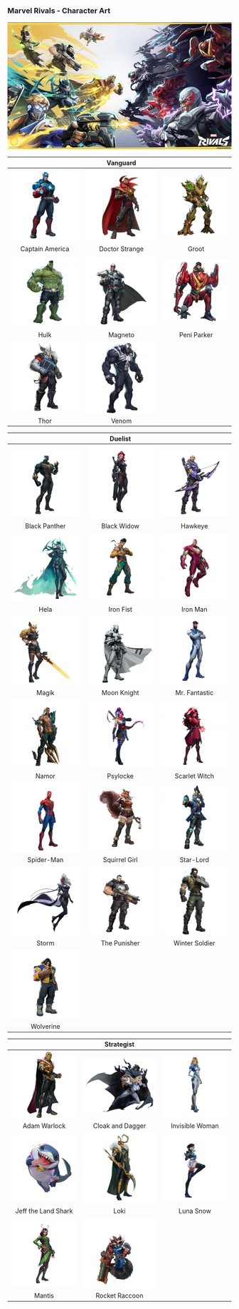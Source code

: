 ### Marvel Rivals - Character Art

![Marvel_Rivals](/assets/images/prj_marvelrivals/Marvel_Rivals.jpg)



|                                                                                                 |                                          **Vanguard**                                         |                                                                                         |
|:-----------------------------------------------------------------------------------------------:|:---------------------------------------------------------------------------------------------:|:---------------------------------------------------------------------------------------:|
| ![Captain America](/assets/images/prj_marvelrivals/vanguard/Captain_America_Hero_Portrait.webp) | ![Doctor Strange](/assets/images/prj_marvelrivals/vanguard/Doctor_Strange_Hero_Portrait.webp) |       ![Groot](/assets/images/prj_marvelrivals/vanguard/Groot_Hero_Portrait.webp)       |
|                                         Captain America                                         |                                         Doctor Strange                                        |                                          Groot                                          |
|            ![Hulk](/assets/images/prj_marvelrivals/vanguard/Hulk_Hero_Portrait.webp)            |        ![Magneto](/assets/images/prj_marvelrivals/vanguard/Magneto_Hero_Portrait.webp)        | ![Peni Parker](/assets/images/prj_marvelrivals/vanguard/Peni_Parker_Hero_Portrait.webp) |
|                                               Hulk                                              |                                            Magneto                                            |                                       Peni Parker                                       |
|            ![Thor](/assets/images/prj_marvelrivals/vanguard/Thor_Hero_Portrait.webp)            |          ![Venom](/assets/images/prj_marvelrivals/vanguard/Venom_Hero_Portrait.webp)          |                                                                                         |
|                                               Thor                                              |                                             Venom                                             |                                                                                         |



|                                                                                             |                                         **Duelist**                                         |                                                                                               |
|:-------------------------------------------------------------------------------------------:|:-------------------------------------------------------------------------------------------:|:---------------------------------------------------------------------------------------------:|
| ![Black Panther](/assets/images/prj_marvelrivals/duellist/Black_Panther_Hero_Portrait.webp) |   ![Black Widow](/assets/images/prj_marvelrivals/duellist/Black_Widow_Hero_Portrait.webp)   |        ![Hawkeye](/assets/images/prj_marvelrivals/duellist/Hawkeye_Hero_Portrait.webp)        |
|                                        Black Panther                                        |                                         Black Widow                                         |                                            Hawkeye                                            |
|          ![Hela](/assets/images/prj_marvelrivals/duellist/Hela_Hero_Portrait.webp)          |     ![Iron Fist](/assets/images/prj_marvelrivals/duellist/Iron_Fist_Hero_Portrait.webp)     |       ![Iron Man](/assets/images/prj_marvelrivals/duellist/Iron_Man_Hero_Portrait.webp)       |
|                                             Hela                                            |                                          Iron Fist                                          |                                            Iron Man                                           |
|         ![Magik](/assets/images/prj_marvelrivals/duellist/Magik_Hero_Portrait.webp)         |   ![Moon Knight](/assets/images/prj_marvelrivals/duellist/Moon_Knight_Hero_Portrait.webp)   |   ![Mr.Fantastic](/assets/images/prj_marvelrivals/duellist/Mr.Fantastic_Hero_Portrait.webp)   |
|                                            Magik                                            |                                         Moon Knight                                         |                                         Mr. Fantastic                                         |
|         ![Namor](/assets/images/prj_marvelrivals/duellist/Namor_Hero_Portrait.webp)         |      ![Psylocke](/assets/images/prj_marvelrivals/duellist/Psylocke_Hero_Portrait.webp)      |  ![Scarlet Witch](/assets/images/prj_marvelrivals/duellist/Scarlet_Witch_Hero_Portrait.webp)  |
|                                            Namor                                            |                                           Psylocke                                          |                                         Scarlet Witch                                         |
|    ![Spider-Man](/assets/images/prj_marvelrivals/duellist/Spider-Man_Hero_Portrait.webp)    | ![Squirrel Girl](/assets/images/prj_marvelrivals/duellist/Squirrel_Girl_Hero_Portrait.webp) |      ![Star-Lord](/assets/images/prj_marvelrivals/duellist/Star-Lord_Hero_Portrait.webp)      |
|                                          Spider-Man                                         |                                        Squirrel Girl                                        |                                           Star-Lord                                           |
|         ![Storm](/assets/images/prj_marvelrivals/duellist/Storm_Hero_Portrait.webp)         |  ![The Punisher](/assets/images/prj_marvelrivals/duellist/The_Punisher_Hero_Portrait.webp)  | ![Winter Soldier](/assets/images/prj_marvelrivals/duellist/Winter_Soldier_Hero_Portrait.webp) |
|                                            Storm                                            |                                         The Punisher                                        |                                         Winter Soldier                                        |
|     ![Wolverine](/assets/images/prj_marvelrivals/duellist/Wolverine_hero_portrait.webp)     |                                                                                             |                                                                                               |
|                                          Wolverine                                          |                                                                                             |                                                                                               |



|                                                                                                           |                                          **Strategist**                                         |                                                                                                 |
|:---------------------------------------------------------------------------------------------------------:|:-----------------------------------------------------------------------------------------------:|:-----------------------------------------------------------------------------------------------:|
|        ![Adam Warlock](/assets/images/prj_marvelrivals/strategist/Adam_Warlock_Hero_Portrait.webp)        |   ![Cloak Dagger](/assets/images/prj_marvelrivals/strategist/Cloak_Dagger_Hero_Portrait.webp)   | ![InvisibleWoman](/assets/images/prj_marvelrivals/strategist/InvisibleWoman_Hero_Portrait.webp) |
|                                                Adam Warlock                                               |                                         Cloak and Dagger                                        |                                         Invisible Woman                                         |
| ![Jeff the Land Shark](/assets/images/prj_marvelrivals/strategist/Jeff_the_Land_Shark_Hero_Portrait.webp) |           ![Loki](/assets/images/prj_marvelrivals/strategist/Loki_Hero_Portrait.webp)           |      ![Luna Snow](/assets/images/prj_marvelrivals/strategist/Luna_Snow_Hero_Portrait.webp)      |
|                                            Jeff the Land Shark                                            |                                               Loki                                              |                                            Luna Snow                                            |
|              ![Mantis](/assets/images/prj_marvelrivals/strategist/Mantis_Hero_Portrait.webp)              | ![Rocket Raccoon](/assets/images/prj_marvelrivals/strategist/Rocket_Raccoon_Hero_Portrait.webp) |                                                                                                 |
|                                                   Mantis                                                  |                                          Rocket Raccoon                                         |                                                                                                 |
